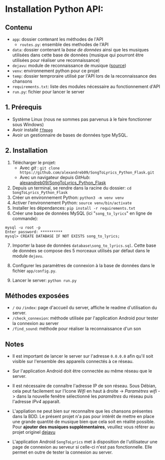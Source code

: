 # Installation Python API:


## Contenu
 - `app`: dossier contenant les méthodes de l'API
    - `routes.py`: ensemble des methodes de l'API
 - `data`: dossier contenant la *base de données* ainsi que les musiques utilisées dans cette base de données (musique qui pourront être utilisées pour réaliser une reconnaissance)
 - `dejavu`: module de reconnaissance de musique ([source](https://github.com/datawookie/dejavu))
 - `venv`: environnement python pour ce projet
 - `temp`: dossier temproraire utilisé par l'API lors de la reconnaissance des chansons 
 - `requirements.txt`: liste des modules nécessaire au fonctionnement d'API
 - `run.py`: fichier pour lancer le server  

## 1. Prérequis
 - Système Linux (nous ne sommes pas parvenus à le faire fonctionner sous Windows)
 - Avoir installé [`ffmpeg`](https://github.com/FFmpeg/FFmpeg)
 - Avoir un gestionnaire de bases de données type MySQL. 



## 2. Installation

 1. Télécharger le projet:
    - Avec *git* : `git clone https://github.com/alexandreb09/SongToLyrics_Python_Flask.git`
    - Avec un navigateur depuis *GitHub*: [alexandreb09/SongToLyrics_Python_Flask](https://github.com/alexandreb09/SongToLyrics_Python_Flask)
 2. Depuis un terminal, se rendre dans la racine du dossier: `cd SongToLyrics_Python_Flask`
 3. Créer un environnement Python: `python3 -m venv venv`
 4. Activer l'environnement Python: `source venv/bin/activate`
 5. Installer les dépendances: `pip install -r requirements.txt`
 6. Créer une base de données MySQL (ici "`song_to_lyrics`" en ligne de commande):

```mysql
mysql -u root -p
Enter password: **********
mysql> CREATE DATABASE IF NOT EXISTS song_to_lyrics;
```

 7. Importer la base de données `database\song_to_lyrics.sql`. Cette base de données se compose des 5 morceaux utilisés par défaut dans le module `dejavu`.


 8. Configurer les paramètres de connexion à la base de données dans le fichier `app/config.py`. 
 
 8. Lancer le server: `python run.py`
 

## Méthodes exposées

 - `/` ou `/index`: page d'accueil du server, affiche le readme d'utilisation du server.
 - `/check_connexion`: méthode utilisée par l'application Android pour tester la connexion au server
 - `/find_sound`: méthode pour réaliser la reconnaissance d'un son
   


 
## Notes

 - Il est important de lancer le server sur l'adresse `0.0.0.0` afin qu'il soit visible sur l'ensemble des appareils connectés à ce réseau. 

 - Sur l'application Android doit être connectée au même réseau que le server.

 - Il est nécessaire de connaître l'adresse IP de son réseau. Sous Débian, cela peut facilement sur l'Icone *Wifi* en haut à droite -> *Paramètres wifi* -> dans la nouvelle fenêtre sélectionné les *paramêtres* du réseau puis l'adresse *IPv4* apparaît.

 - L'appliation ne peut bien sur reconnaître que les chansons présentes dans la BDD. Le présent projet n'a pas pour intérêt de mettre en place une grande quantité de musique bien que cela soit en réalité possible. Pour **ajouter des musiques supplémentaires**, veuillez vous référer au projet originel [dejavu](https://github.com/datawookie/dejavu)

 - L'application Android `SongToLyrics` met à disposition de l'utilisateur une page de connexion au serveur si celle-ci n'est pas fonctionnelle. Elle permet en outre de tester la connexion au server.